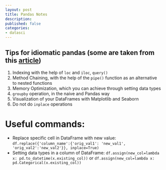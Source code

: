 ```yaml
---
layout: post
title: Pandas Notes
description: 
published: false
categories: 
- datasci
---
```


## Tips for idiomatic pandas (some are taken from this [article](https://www.datacamp.com/community/tutorials/pandas-idiomatic))
1. Indexing with the help of `loc` and `iloc`, `query()`
2. Method Chaining, with the help of the `pipe()` function as an alternative to nested functions
3. Memory Optimization, which you can achieve through setting data types
4. `groupby` operation, in the naive and Pandas way
5. Visualization of your DataFrames with Matplotlib and Seaborn
6. Do not do `inplace` operations

# Useful commands: 
* Replace specific cell in DataFrame with new value: `df.replace({'column_name':{'orig_val1': 'new_val1', 'orig_val2':'new_val2'}}, inplace=True)`
* Setting data types in a column of DataFrame: `df.assign(new_col=lambda x: pd.to_datetime(x.existing_col))` or `df.assign(new_col=lambda x: pd.Categorical(x.existing_col))`



